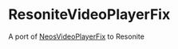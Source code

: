 # ResoniteVideoPlayerFix

A port of [NeosVideoPlayerFix](https://github.com/Frozenreflex/NeosVideoPlayerFix) to Resonite
